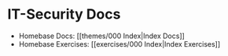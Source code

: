 # IT-Security Docs

- Homebase Docs: [[themes/000 Index|Index Docs]]
- Homebase Exercises: [[exercises/000 Index|Index Exercises]]